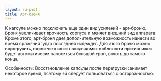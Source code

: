 ```yaml
---
layout: ru-post
title: Арт-броня
---
```


К капсуле можно подключить еще один вид усилений - арт-броню. Броня увеличивает прочность корпуса и меняет внешний вид аппарата. Кроме этого, арт-броня дает дополнительную возможность нанести во время сражения 'удар последней надежды'. Для этого броню можно перегрузить, после чего всем находящимся поблизости противникам будет автоматически наноситься большой урон, вплоть до самого конца.

Особенности: Восстановление капсулы после перегрузки занимает некоторое время, поэтому ей следует пользоваться с осторожностью.

